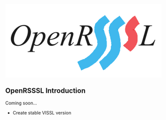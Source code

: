 <img src="OpenRSSSL.png" div align=center />

## OpenRSSSL Introduction

Coming soon...


* Create stable VISSL version